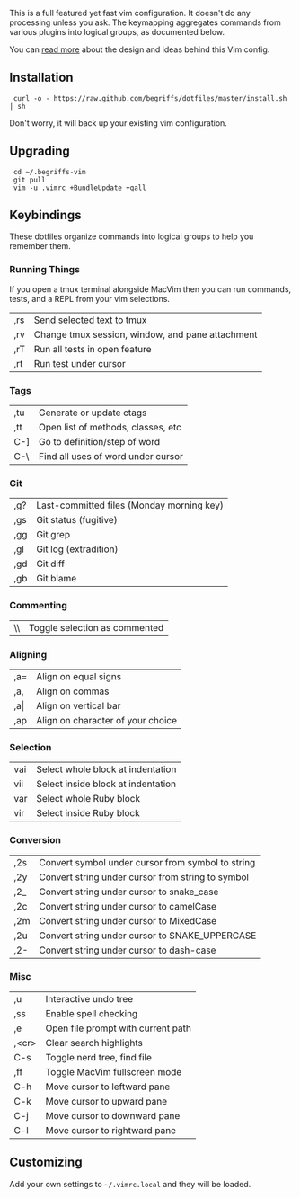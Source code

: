 This is a full featured yet fast vim configuration. It doesn't do any
processing unless you ask. The keymapping aggregates commands from
various plugins into logical groups, as documented below.

You can [read more](http://blog.begriffs.com/2012/09/bespoke-vim.html)
about the design and ideas behind this Vim config.

## Installation

     curl -o - https://raw.github.com/begriffs/dotfiles/master/install.sh | sh

Don't worry, it will back up your existing vim configuration.

## Upgrading

     cd ~/.begriffs-vim
     git pull
     vim -u .vimrc +BundleUpdate +qall

## Keybindings

These dotfiles organize commands into logical groups to help you
remember them.

### Running Things

If you open a tmux terminal alongside MacVim then you can run commands,
tests, and a REPL from your vim selections.

<table>
<tbody>
  <tr>
    <td>,rs</td><td>Send selected text to tmux</td>
  </tr>
  <tr>
    <td>,rv</td><td>Change tmux session, window, and pane attachment</td>
  </tr>
  <tr>
    <td>,rT</td><td>Run all tests in open feature</td>
  </tr>
  <tr>
    <td>,rt</td><td>Run test under cursor</td>
  </tr>
</tbody>
</table>

### Tags

<table>
<tbody>
  <tr>
    <td>,tu</td><td>Generate or update ctags</td>
  </tr>
  <tr>
    <td>,tt</td><td>Open list of methods, classes, etc</td>
  </tr>
  <tr>
    <td>C-]</td><td>Go to definition/step of word</td>
  </tr>
  <tr>
    <td>C-\</td><td>Find all uses of word under cursor</td>
  </tr>
</tbody>
</table>

### Git

<table>
<tbody>
  <tr>
    <td>,g?</td><td>Last-committed files (Monday morning key)</td>
  </tr>
  <tr>
    <td>,gs</td><td>Git status (fugitive)</td>
  </tr>
  <tr>
    <td>,gg</td><td>Git grep</td>
  </tr>
  <tr>
    <td>,gl</td><td>Git log (extradition)</td>
  </tr>
  <tr>
    <td>,gd</td><td>Git diff</td>
  </tr>
  <tr>
    <td>,gb</td><td>Git blame</td>
  </tr>
</tbody>
</table>

### Commenting

<table>
<tbody>
  <tr>
    <td>\\</td><td>Toggle selection as commented</td>
  </tr>
</tbody>
</table>

### Aligning

<table>
<tbody>
  <tr>
    <td>,a=</td><td>Align on equal signs</td>
  </tr>
  <tr>
    <td>,a,</td><td>Align on commas</td>
  </tr>
  <tr>
    <td>,a|</td><td>Align on vertical bar</td>
  </tr>
  <tr>
    <td>,ap</td><td>Align on character of your choice</td>
  </tr>
</tbody>
</table>

### Selection

<table>
<tbody>
  <tr>
    <td>vai</td><td>Select whole block at indentation</td>
  </tr>
  <tr>
    <td>vii</td><td>Select inside block at indentation</td>
  </tr>
  <tr>
    <td>var</td><td>Select whole Ruby block</td>
  </tr>
  <tr>
    <td>vir</td><td>Select inside Ruby block</td>
  </tr>
</tbody>
</table>

### Conversion

<table>
<tbody>
  <tr>
    <td>,2s</td><td>Convert symbol under cursor from symbol to string</td>
  </tr>
  <tr>
    <td>,2y</td><td>Convert string under cursor from string to symbol</td>
  </tr>
  <tr>
    <td>,2_</td><td>Convert string under cursor to snake_case</td>
  </tr>
  <tr>
    <td>,2c</td><td>Convert string under cursor to camelCase</td>
  </tr>
  <tr>
    <td>,2m</td><td>Convert string under cursor to MixedCase</td>
  </tr>
  <tr>
    <td>,2u</td><td>Convert string under cursor to SNAKE_UPPERCASE</td>
  </tr>
  <tr>
    <td>,2-</td><td>Convert string under cursor to dash-case</td>
  </tr>
</tbody>
</table>

### Misc

<table>
<tbody>
  <tr>
    <td>,u</td><td>Interactive undo tree</td>
  </tr>
  <tr>
    <td>,ss</td><td>Enable spell checking</td>
  </tr>
  <tr>
    <td>,e</td><td>Open file prompt with current path</td>
  </tr>
  <tr>
    <td>,&lt;cr&gt;</td><td>Clear search highlights</td>
  </tr>
  <tr>
    <td>C-s</td><td>Toggle nerd tree, find file</td>
  </tr>
  <tr>
    <td>,ff</td><td>Toggle MacVim fullscreen mode</td>
  </tr>
  <tr>
    <td>C-h</td><td>Move cursor to leftward pane</td>
  </tr>
  <tr>
    <td>C-k</td><td>Move cursor to upward pane</td>
  </tr>
  <tr>
    <td>C-j</td><td>Move cursor to downward pane</td>
  </tr>
  <tr>
    <td>C-l</td><td>Move cursor to rightward pane</td>
  </tr>
</tbody>
</table>

## Customizing

Add your own settings to `~/.vimrc.local` and they will be loaded.
